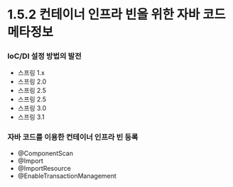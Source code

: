 # 1.5.2 컨테이너 인프라 빈을 위한 자바 코드 메타정보

### IoC/DI 설정 방법의 발전
- 스프링 1.x
- 스프링 2.0
- 스프링 2.5
- 스프링 2.5
- 스프링 3.0
- 스프링 3.1

### 자바 코드를 이용한 컨테이너 인프라 빈 등록
- @ComponentScan
- @Import
- @ImportResource
- @EnableTransactionManagement
